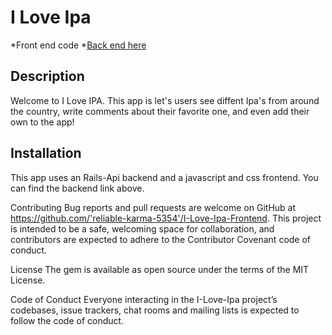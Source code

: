 # I Love Ipa
*Front end code 
*[Back end here](https://github.com/kurwitz3/Backend)

## Description

Welcome to I Love IPA. This app is let's users see diffent Ipa's from around the country,
write comments about their favorite one, and even add their own to the app!

## Installation

This app uses an Rails-Api backend and a javascript and css frontend. You can find the backend link above.

Contributing Bug reports and pull requests are welcome on GitHub at https://github.com/'reliable-karma-5354'/I-Love-Ipa-Frontend. This project is intended to be a safe, welcoming space for collaboration, and contributors are expected to adhere to the Contributor Covenant code of conduct.

License The gem is available as open source under the terms of the MIT License.

Code of Conduct Everyone interacting in the I-Love-Ipa project’s codebases, issue trackers, chat rooms and mailing lists is expected to follow the code of conduct.


